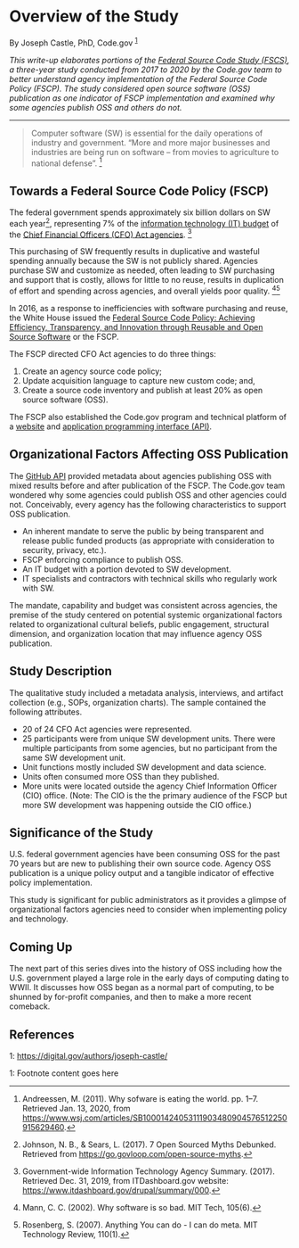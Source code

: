 # Overview of the Study
By Joseph Castle, PhD, Code.gov <sup>[1](#fn1)</sup>

*This write-up elaborates portions of the [Federal Source Code Study (FSCS)](https://sourcecode.cio.gov/), a three-year study conducted from 2017 to 2020 by the Code.gov team to better understand agency implementation of the Federal Source Code Policy (FSCP). The study considered open source software (OSS) publication as one indicator of FSCP implementation and examined why some agencies publish OSS and others do not.*

---

> Computer software (SW) is essential for the daily operations of industry and government. “More and more major businesses and industries are being run on software – from movies to agriculture to national defense”. [^fn2]

## Towards a Federal Source Code Policy (FSCP)

The federal government spends approximately six billion dollars on SW each year[^fn3], representing 7% of the [information technology (IT) budget](https://itdashboard.gov/) of the [Chief Financial Officers (CFO) Act agencies](https://en.wikipedia.org/wiki/Chief_Financial_Officers_Act). [^fn4]

This purchasing of SW frequently results in duplicative and wasteful spending annually because the SW is not publicly shared. Agencies purchase SW and customize as needed, often leading to SW purchasing and support that is costly, allows for little to no reuse, results in duplication of effort and spending across agencies, and overall yields poor quality. [^fn5][^fn6]

In 2016, as a response to inefficiencies with software purchasing and reuse, the White House issued the [Federal Source Code Policy: Achieving Efficiency, Transparency, and Innovation through Reusable and Open Source Software]((https://sourcecode.cio.gov/)) or the FSCP. 

The FSCP directed CFO Act agencies to do three things: 
1. Create an agency source code policy; 
2. Update acquisition language to capture new custom code; and, 
3. Create a source code inventory and publish at least 20% as open source software (OSS). 

The FSCP also established the Code.gov program and technical platform of a [website](https://code.gov/) and [application programming interface (API)](https://open.gsa.gov/api/codedotgov/).

## Organizational Factors Affecting OSS Publication

The [GitHub API](https://developer.github.com/v3/) provided metadata about agencies publishing OSS with mixed results before and after publication of the FSCP. The Code.gov team wondered why some agencies could publish OSS and other agencies could not. Conceivably, every agency has the following characteristics to support OSS publication.

- An inherent mandate to serve the public by being transparent and release public funded products (as appropriate with consideration to security, privacy, etc.).
- FSCP enforcing compliance to publish OSS.
- An IT budget with a portion devoted to SW development.
- IT specialists and contractors with technical skills who regularly work with SW.

The mandate, capability and budget was consistent across agencies, the premise of the study centered on potential systemic organizational factors related to organizational cultural beliefs, public engagement, structural dimension, and organization location that may influence agency OSS publication.

## Study Description

The qualitative study included a metadata analysis, interviews, and artifact collection (e.g., SOPs, organization charts). The sample contained the following attributes.

- 20 of 24 CFO Act agencies were represented.
- 25 participants were from unique SW development units. There were multiple participants from some agencies, but no participant from the same SW development unit.
- Unit functions mostly included SW development and data science.
- Units often consumed more OSS than they published.
- More units were located outside the agency Chief Information Officer (CIO) office. (Note: The CIO is the the primary audience of the FSCP but more SW development was happening outside the CIO office.)

## Significance of the Study

U.S. federal government agencies have been consuming OSS for the past 70 years but are new to publishing their own source code. Agency OSS publication is a unique policy output and a tangible indicator of effective policy implementation.

This study is significant for public administrators as it provides a glimpse of organizational factors agencies need to consider when implementing policy and technology.

## Coming Up

The next part of this series dives into the history of OSS including how the U.S. government played a large role in the early days of computing dating to WWII. It discusses how OSS began as a normal part of computing, to be shunned by for-profit companies, and then to make a more recent comeback.

## References

<a name='fn1'>1</a>: https://digital.gov/authors/joseph-castle/

<a name="myfootnote1">1</a>: Footnote content goes here

[^fn2]: Andreessen, M. (2011). Why sofware is eating the world. pp. 1–7. Retrieved Jan. 13, 2020, from https://www.wsj.com/articles/SB10001424053111903480904576512250915629460.
[^fn3]: Johnson, N. B., & Sears, L. (2017). 7 Open Sourced Myths Debunked. Retrieved from https://go.govloop.com/open-source-myths.
[^fn4]: Government-wide Information Technology Agency Summary. (2017). Retrieved Dec. 31, 2019, from ITDashboard.gov website: https://www.itdashboard.gov/drupal/summary/000.
[^fn5]: Mann, C. C. (2002). Why software is so bad. MIT Tech, 105(6).
[^fn6]: Rosenberg, S. (2007). Anything You can do - I can do meta. MIT Technology Review, 110(1).